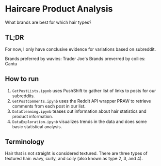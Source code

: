 # Haircare Product Analysis
What brands are best for which hair types?

## TL;DR
For now, I only have conclusive evidence for variations based on subreddit.

Brands preferred by wavies: Trader Joe's
Brands preverred by coilies: Cantu


## How to run
1. `GetPostLists.ipynb` uses PushShift to gather list of links to posts for our subreddits.
2. `GetPostComments.ipynb` uses the Reddit API wrapper PRAW to retrieve comments from each post in our list.
3. `DataCleaning.ipynb` teases out information about hair statistics and product information.
4. `DataExploration.ipynb` visualizes trends in the data and does some basic statistical analysis.

## Terminology
Hair that is not straight is considered textured. There are three types of textured hair: wavy, curly, and coily (also known as type 2, 3, and 4).

